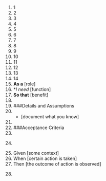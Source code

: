 1. 1
2. 2
3. 3
4. 4
5. 5
6. 6
7. 7
8. 8
9. 9
10. 10
11. 11 
12. 12
13. 13
14. 14
1. **As a** [role]
2. **I need* [function]
3. **So that** [benefit]
4. 
5. ###Details and Assumptions
6. * [document what you know]
7. 
8. ###Acceptance Criteria
9.
10. ```gherkin
11. Given [some context]
12.  When [certain action is taken]
13. Then [the outcome of action is observed]
14. ```
